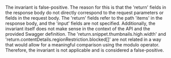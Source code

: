 The invariant is false-positive. The reason for this is that the 'return' fields in the response body do not directly correspond to the request parameters or fields in the request body. The 'return' fields refer to the path 'items' in the response body, and the 'input' fields are not specified. Additionally, the invariant itself does not make sense in the context of the API and the provided Swagger definition. The 'return.snippet.thumbnails.high.width' and 'return.contentDetails.regionRestriction.blocked[]' are not related in a way that would allow for a meaningful comparison using the modulo operator. Therefore, the invariant is not applicable and is considered a false-positive.

